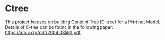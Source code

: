 # Ctree
This project focuses on building Conjoint Tree (C-tree) for a Petri net Model. 
Details of C-tree can be found in the following paper: https://arxiv.org/pdf/2004.03592.pdf
